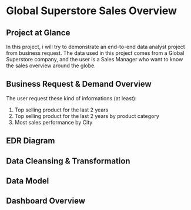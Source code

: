 # Global Superstore Sales Overview
 
## Project at Glance
In this project, i will try to demonstrate an end-to-end data analyst project from business request. The data used in this project comes from a Global Superstore company, and the user is a Sales Manager who want to know the sales overview around the globe.

## Business Request & Demand Overview
The user request these kind of informations (at least):
1.	Top selling product for the last 2 years
2.	Top selling product for the last 2 years by product category
3.	Most sales performance by City


## EDR Diagram

## Data Cleansing & Transformation

## Data Model

## Dashboard Overview
